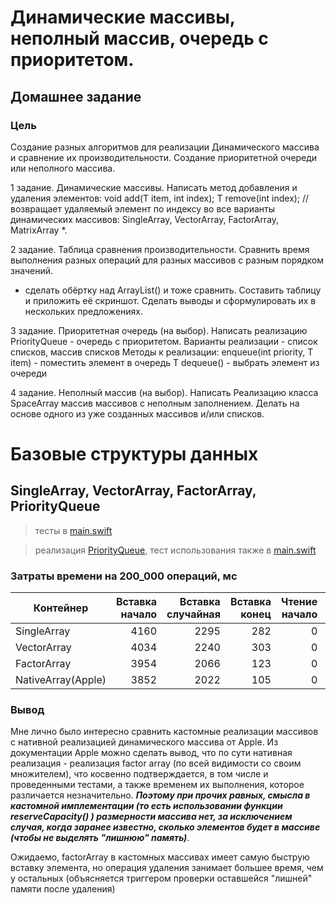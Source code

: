 # Динамические массивы, неполный массив, очередь с приоритетом.
## Домашнее задание
### Цель 
Создание разных алгоритмов для реализации Динамического массива и сравнение их производительности. Создание приоритетной очереди или неполного массива.

1 задание. Динамические массивы.
Написать метод добавления и удаления элементов:
void add(T item, int index);
T remove(int index); // возвращает удаляемый элемент
по индексу во все варианты динамических массивов:
SingleArray, VectorArray, FactorArray, MatrixArray *.

2 задание. Таблица сравнения производительности.
Сравнить время выполнения разных операций 
для разных массивов с разным порядком значений.
* сделать обёртку над ArrayList() и тоже сравнить.
Составить таблицу и приложить её скриншот. 
Сделать выводы и сформулировать их в нескольких предложениях.

3 задание. Приоритетная очередь (на выбор).
Написать реализацию PriorityQueue - очередь с приоритетом.
Варианты реализации - список списков, массив списков
Методы к реализации:
enqueue(int priority, T item) - поместить элемент в очередь
T dequeue() - выбрать элемент из очереди

4 задание. Неполный массив (на выбор).
Написать Реализацию класса SpaceArray массив массивов с неполным заполнением. 
Делать на основе одного из уже созданных массивов и/или списков.

# Базовые структуры данных

## SingleArray, VectorArray, FactorArray, PriorityQueue

> тесты в [main.swift](https://github.com/c-villain/OTUS_algo/blob/main/HW4/Otus_algo/main.swift)

> реализация [PriorityQueue](https://github.com/c-villain/OTUS_algo/blob/main/HW4/Otus_algo/HW4/PriorityQueue/PriorityQueue.swift), тест использования также в [main.swift](https://github.com/c-villain/OTUS_algo/blob/main/HW4/Otus_algo/main.swift)

### Затраты времени на 200_000 операций, мс

Контейнер|Вставка начало|Вставка случайная|Вставка конец|Чтение начало|Чтение случайное|Чтение конец|Удаление начало|Удаление случайное|Удаление конец 
---|---:|---:|---:|---:|---:|---:|---:|---:|---:
SingleArray       |4160|2295|282|0|0|0|3734|2085|124
VectorArray       |4034|2240|303|0|0|0|3793|2021|137
FactorArray       |3954|2066|123|0|0|0|3834|2081|133
NativeArray(Apple)|3852|2022|105|0|0|0|3790|1999|117

### Вывод 
Мне лично было интересно сравнить кастомные реализации массивов с нативной реализацией динамического массива от Apple. Из документации Apple можно сделать вывод, что по сути нативная реализация - реализация factor array (по всей видимости со своим множителем), что косвенно подтверждается, в том числе и проведенными тестами, а также временем их выполнения, которое различается незначительно. **_Поэтому при прочих равных, смысла в кастомной имплементации (то есть использовании функции reserveCapacity() ) размерности массива нет, за исключением случая, когда заранее известно, сколько элементов будет в массиве (чтобы не выделять "лишнюю" память)_**.

Ожидаемо, factorArray в кастомных массивах имеет самую быструю вставку элемента, но операция удаления занимает большее время, чем у остальных (объясняется триггером проверки оставшейся "лишней" памяти после удаления)
